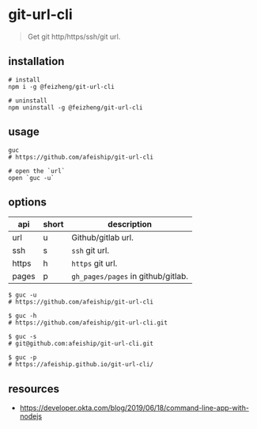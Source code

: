 # git-url-cli
> Get git http/https/ssh/git url.

## installation
```shell
# install
npm i -g @feizheng/git-url-cli

# uninstall
npm uninstall -g @feizheng/git-url-cli
```

## usage
```shell
guc
# https://github.com/afeiship/git-url-cli

# open the `url`
open `guc -u`
```

## options
| api   | short | description                        |
| ----- | ----- | ---------------------------------- |
| url   | u     | Github/gitlab url.                 |
| ssh   | s     | `ssh` git url.                     |
| https | h     | `https` git url.                   |
| pages | p     | `gh_pages/pages` in github/gitlab. |


```shell
$ guc -u
# https://github.com/afeiship/git-url-cli

$ guc -h
# https://github.com/afeiship/git-url-cli.git

$ guc -s
# git@github.com:afeiship/git-url-cli.git

$ guc -p
# https://afeiship.github.io/git-url-cli/
```

## resources
- https://developer.okta.com/blog/2019/06/18/command-line-app-with-nodejs
